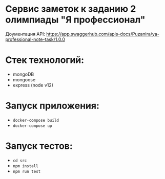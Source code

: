 # Сервис заметок к заданию 2 олимпиады "Я профессионал"
 Доументация API: https://app.swaggerhub.com/apis-docs/Puzanira/ya-professional-note-task/1.0.0
 
# Стек технологий:
  * mongoDB
  * mongoose
  * express (node v12)
  
# Запуск приложения: 
  * `docker-compose build`
  * `docker-compose up`
  
# Запуск тестов:
  * `cd src`
  * `npm install`
  * `npm run test`
  
  
